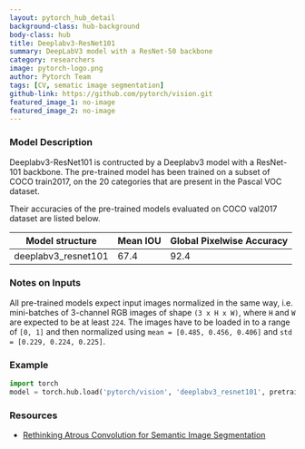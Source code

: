 ```yaml
---
layout: pytorch_hub_detail
background-class: hub-background
body-class: hub
title: Deeplabv3-ResNet101
summary: DeepLabV3 model with a ResNet-50 backbone
category: researchers
image: pytorch-logo.png
author: Pytorch Team
tags: [CV, sematic image segmentation]
github-link: https://github.com/pytorch/vision.git
featured_image_1: no-image
featured_image_2: no-image
---
```


### Model Description

Deeplabv3-ResNet101 is contructed by a Deeplabv3 model with a ResNet-101 backbone.
The pre-trained model has been trained on a subset of COCO train2017, on the 20 categories that are present in the Pascal VOC dataset.

Their accuracies of the pre-trained models evaluated on COCO val2017 dataset are listed below.

|    Model structure  |   Mean IOU  | Global Pixelwise Accuracy |
| ------------------- | ----------- | --------------------------|
| deeplabv3_resnet101 |   67.4      |   92.4                    |

### Notes on Inputs

All pre-trained models expect input images normalized in the same way,
i.e. mini-batches of 3-channel RGB images of shape `(3 x H x W)`, where `H` and `W` are expected to be at least `224`.
The images have to be loaded in to a range of `[0, 1]` and then normalized using `mean = [0.485, 0.456, 0.406]`
and `std = [0.229, 0.224, 0.225]`.

### Example

```python
import torch
model = torch.hub.load('pytorch/vision', 'deeplabv3_resnet101', pretrained=True)
```

### Resources

 - [Rethinking Atrous Convolution for Semantic Image Segmentation](https://arxiv.org/abs/1706.05587)
